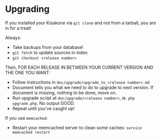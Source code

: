 Upgrading
=========

If you installed your Kisakone via `git clone` and not from a tarball, you are in for a treat!

Always:
 - Take backups from your database!
 - `git fetch` to update sources in index
 - `git checkout <release number>`

Then, FOR EACH RELEASE IN BETWEEN YOUR CURRENT VERSION AND THE ONE YOU WANT:
 - Follow instructions in `doc/upgrade/upgrade_to_<release number>.md`
 - Document tells you what we need to do to upgrade to next version. If document is missing, nothing to be done, move on.
 - Run upgrade script at `doc/upgrade/<release number>`, ie. `php upgrade.php`. No output GOOD.
 - Repeat until you've caught up!

If you use `memcached`:
 - Restart your memcached server to clean some caches: `service memcached restart`

